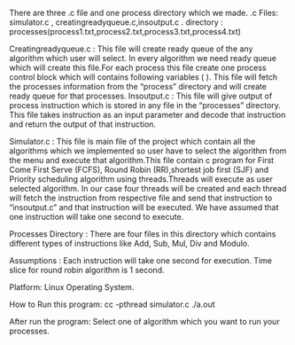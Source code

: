 There are three .c file and one process directory which we made.
.c Files: simulator.c , creatingreadyqueue.c,insoutput.c .
directory : processes(process1.txt,process2.txt,process3.txt,process4.txt)

Creatingreadyqueue.c : This file will create ready queue of the any algorithm which user will select. In every algorithm we need ready queue which will create this file.For each process this file create one process control block which will contains following variables ( ). This file will fetch the processes information from the “process” directory and will create ready queue for that processes.
Insoutput.c : This file will give output of process instruction which is stored in any file in the “processes” directory. This file takes instruction as an input parameter and decode that instruction and return the output of that instruction. 

Simulator.c : This file is main file of the project which contain all the algorithms which we implemented so user have to select the algorithm from the menu and execute that algorithm.This file contain c program for First Come First Serve (FCFS), Round Robin (RR),shortest job first (SJF) and Priority scheduling algorithm using threads.Threads will execute as user selected algorithm. In our case four threads will be created and each thread will fetch the instruction from respective file and send that instruction to “insoutput.c” and that instruction will be executed. We have assumed that one instruction will take one second to execute. 

Processes Directory : There are four files in this directory which contains different types of instructions like Add, Sub, Mul, Div and Modulo.

Assumptions :
Each instruction will take one second for execution.
Time slice for round robin algorithm is 1 second.

Platform:
Linux Operating System.

How to Run this program:
cc -pthread simulator.c
./a.out

After run the program:
Select one of algorithm which you want to run your processes.



